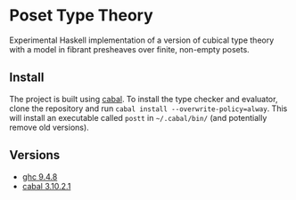 # Poset Type Theory

Experimental Haskell implementation of a version of cubical type theory with a model in fibrant presheaves over finite, non-empty posets.


## Install

The project is built using [cabal][software/cabal].
To install the type checker and evaluator, clone the repository and run `cabal install --overwrite-policy=alway`.
This will install an executable called `postt` in `~/.cabal/bin/` (and potentially remove old versions).


## Versions

- [ghc 9.4.8][software/ghc]
- [cabal 3.10.2.1][software/cabal]


[software/ghc]:
  https://www.haskell.org/ghc/
  "The Glasgow Haskell Compiler"

[software/cabal]:
  https://www.haskell.org/cabal/
  "Common Architecture for Building Applications and Libraries"